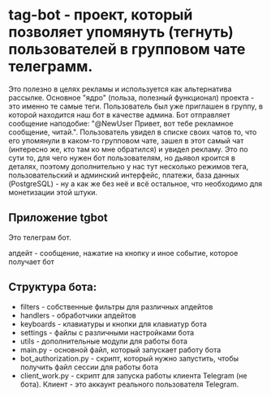 # tag-bot - проект, который позволяет упомянуть (тегнуть) пользователей в групповом чате телеграмм.
Это полезно в целях рекламы и используется как альтернатива рассылке. Основное "ядро" (польза, полезный функционал) проекта - это именно те самые теги. Пользователь был уже приглашен в группу, в которой находится наш бот в качестве админа. Бот отправляет сообщение наподобие: "@NewUser Привет, вот тебе рекламное сообщение, читай.". Пользователь увидел в списке своих чатов то, что его упомянули в каком-то групповом чате, зашел в этот самый чат (интересно же, кто там ко мне обратился) и увидел рекламу. Это по сути то, для чего нужен бот пользователям, но дьявол кроится в деталях, поэтому дополнительно у нас тут несколько режимов тега, пользовательский и админский интерфейс, платежи, база данных (PostgreSQL) - ну а как же без неё и всё остальное, что необходимо для монетизации этой штуки.

## Приложение tgbot
Это телеграм бот.

апдейт - сообщение, нажатие на кнопку и иное событие, которое получает бот

## Структура бота:
* filters - собственные фильтры для различных апдейтов
* handlers - обработчики апдейтов
* keyboards - клавиатуры и кнопки для клавиатур бота
* settings - файлы с различными настройками бота
* utils - дополнительные модули для работы бота
* main.py - основной файл, который запускает работу бота 
* bot_authorization.py - скрипт, который нужно запустить, чтобы получить файл сессии для работы бота
* client_work.py - скрипт для запуска работы клиента Telegram (не бота). Клиент - это аккаунт реального пользователя Telegram.
